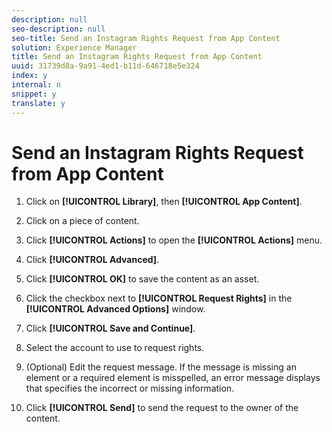 ```yaml
---
description: null
seo-description: null
seo-title: Send an Instagram Rights Request from App Content
solution: Experience Manager
title: Send an Instagram Rights Request from App Content
uuid: 31739d8a-9a91-4ed1-b11d-646718e5e324
index: y
internal: n
snippet: y
translate: y
---
```


# Send an Instagram Rights Request from App Content

1. Click on **[!UICONTROL Library]**, then **[!UICONTROL App Content]**.

1. Click on a piece of content.
1. Click **[!UICONTROL Actions]** to open the **[!UICONTROL Actions]** menu.

1. Click **[!UICONTROL Advanced]**.
1. Click **[!UICONTROL OK]** to save the content as an asset.
1. Click the checkbox next to **[!UICONTROL Request Rights]** in the **[!UICONTROL Advanced Options]** window.

1. Click **[!UICONTROL Save and Continue]**.
1. Select the account to use to request rights.
1. (Optional) Edit the request message. If the message is missing an element or a required element is misspelled, an error message displays that specifies the incorrect or missing information.
1. Click **[!UICONTROL Send]** to send the request to the owner of the content.

